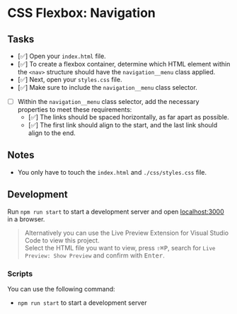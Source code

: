 # CSS Flexbox: Navigation

## Tasks

- [✅] Open your `index.html` file.
- [✅] To create a flexbox container, determine which HTML element within the `<nav>` structure should have the `navigation__menu` class applied.
- [✅] Next, open your `styles.css` file.
- [✅] Make sure to include the `navigation__menu` class selector.
- [ ] Within the `navigation__menu` class selector, add the necessary properties to meet these requirements:
  - [✅] The links should be spaced horizontally, as far apart as possible.
  - [✅] The first link should align to the start, and the last link should align to the end.

## Notes

- You only have to touch the `index.html` and `./css/styles.css` file.

## Development

Run `npm run start` to start a development server and open [localhost:3000](http://localhost:3000) in a browser.

> Alternatively you can use the Live Preview Extension for Visual Studio Code to view this project.  
> Select the HTML file you want to view, press <kbd>⇧</kbd><kbd>⌘</kbd><kbd>P</kbd>, search for `Live Preview: Show Preview` and confirm with <kbd>Enter</kbd>.

### Scripts

You can use the following command:

- `npm run start` to start a development server
